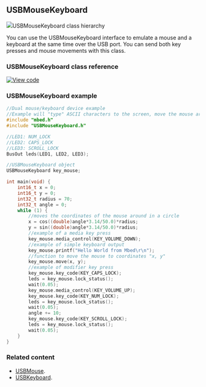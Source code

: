 ## USBMouseKeyboard

<span class="images">![](https://os.mbed.com/docs/v5.11/feature-hal-spec-usb-device-doxy/class_u_s_b_mouse_keyboard.png)<span>USBMouseKeyboard class hierarchy</span></span>

You can use the USBMouseKeyboard interface to emulate a mouse and a keyboard at the same time over the USB port. You can send both key presses and mouse movements with this class.

### USBMouseKeyboard class reference

[![View code](https://www.mbed.com/embed/?type=library)](http://os.mbed.com/docs/v5.11/feature-hal-spec-usb-device-doxy/class_u_s_b_mouse_keyboard.html)

### USBMouseKeyboard example

```C++ TODO
//Dual mouse/keyboard device example
//Example will "type" ASCII characters to the screen, move the mouse around in a circle, and assert various media and modifier keys
#include "mbed.h"
#include "USBMouseKeyboard.h"

//LED1: NUM_LOCK
//LED2: CAPS_LOCK
//LED3: SCROLL_LOCK
BusOut leds(LED1, LED2, LED3);

//USBMouseKeyboard object
USBMouseKeyboard key_mouse; 

int main(void) {
    int16_t x = 0;
    int16_t y = 0;
    int32_t radius = 70;
    int32_t angle = 0;
    while (1) {
        //moves the coordinates of the mouse around in a circle
        x = cos((double)angle*3.14/50.0)*radius;
        y = sin((double)angle*3.14/50.0)*radius;
        //example of a media key press
        key_mouse.media_control(KEY_VOLUME_DOWN);
        //example of simple keyboard output
        key_mouse.printf("Hello World from Mbed\r\n");
        //function to move the mouse to coordinates "x, y"
        key_mouse.move(x, y);
        //example of modifier key press
        key_mouse.key_code(KEY_CAPS_LOCK);
        leds = key_mouse.lock_status();
        wait(0.05);
        key_mouse.media_control(KEY_VOLUME_UP);
        key_mouse.key_code(KEY_NUM_LOCK);
        leds = key_mouse.lock_status();
        wait(0.05);
        angle += 10;
        key_mouse.key_code(KEY_SCROLL_LOCK);
        leds = key_mouse.lock_status();
        wait(0.05);
    }
}

```

### Related content

- [USBMouse](USBMouse.html).
- [USBKeyboard](USBKeyboard.html).
